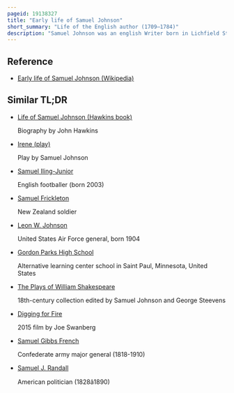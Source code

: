 ```yaml
---
pageid: 19138327
title: "Early life of Samuel Johnson"
short_summary: "Life of the English author (1709–1784)"
description: "Samuel Johnson was an english Writer born in Lichfield Staffordshire. He was a sickly Child who began showing early on the Tics that would influence how People viewed him in his later Years. From Childhood he displayed great Intelligence and an Eagerness for learning but his early Years were dominated by his Family's financial Strain and his Efforts to establish himself as a School Teacher."
---
```


## Reference

- [Early life of Samuel Johnson (Wikipedia)](https://en.wikipedia.org/?curid=19138327)

## Similar TL;DR

- [Life of Samuel Johnson (Hawkins book)](/tldr/en/life-of-samuel-johnson-hawkins-book)

  Biography by John Hawkins

- [Irene (play)](/tldr/en/irene-play)

  Play by Samuel Johnson

- [Samuel Iling-Junior](/tldr/en/samuel-iling-junior)

  English footballer (born 2003)

- [Samuel Frickleton](/tldr/en/samuel-frickleton)

  New Zealand soldier

- [Leon W. Johnson](/tldr/en/leon-w-johnson)

  United States Air Force general, born 1904

- [Gordon Parks High School](/tldr/en/gordon-parks-high-school)

  Alternative learning center school in Saint Paul, Minnesota, United States

- [The Plays of William Shakespeare](/tldr/en/the-plays-of-william-shakespeare)

  18th-century collection edited by Samuel Johnson and George Steevens

- [Digging for Fire](/tldr/en/digging-for-fire)

  2015 film by Joe Swanberg

- [Samuel Gibbs French](/tldr/en/samuel-gibbs-french)

  Confederate army major general (1818-1910)

- [Samuel J. Randall](/tldr/en/samuel-j-randall)

  American politician (1828â1890)
